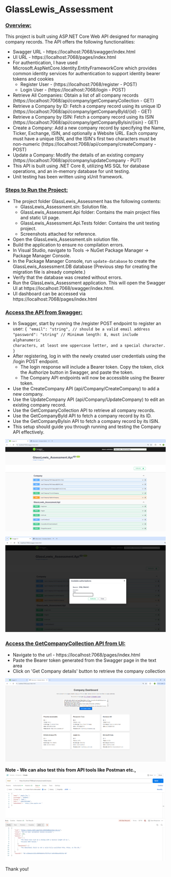 <h1>GlassLewis_Assessment</h1>

<u><h3>Overview:</u></h3>

This project is built using ASP.NET Core Web API designed for managing company records. The API offers the following functionalities:

- Swagger URL - https://localhost:7068/swagger/index.html
- UI URL - https://localhost:7068/pages/index.html
- For authentication, I have used Microsoft.AspNetCore.Identity.EntityFrameworkCore which provides common identity services for authentication to support identity bearer tokens and cookies
	- Register User - (https://localhost:7068/register - POST)
 	- Login User - (https://localhost:7068/login - POST)
- Retrieve All Companies: Obtain a list of all company records (https://localhost:7068/api/company/getCompanyCollection - GET)
- Retrieve a Company by ID: Fetch a company record using its unique ID (https://localhost:7068/api/company/getCompanyById/{id} - GET)
- Retrieve a Company by ISIN: Fetch a company record using its ISIN (https://localhost:7068/api/company/getCompanyByIsin/{isin} - GET)
- Create a Company: Add a new company record by specifying the Name, Ticker, Exchange, ISIN, and optionally a Website URL. Each company must have a unique ISIN, and the ISIN's first two characters must be non-numeric 
  (https://localhost:7068/api/company/createCompany - POST)
- Update a Company: Modify the details of an existing company (https://localhost:7068/api/company/updateCompany - PUT)
- This API is built using .NET Core 8, utilizing MS SQL for database operations, and an in-memory database for unit testing.
- Unit testing has been written using xUnit framework.

<u><h3>Steps to Run the Project:</u></h3>
- The project folder GlassLewis_Assessment has the following contents:
 	- GlassLewis_Assessment.sln: Solution file.
	- GlassLewis_Assessment.Api folder: Contains the main project files and static UI page.
	- GlassLewis_Assessment.Api.Tests folder: Contains the unit testing project.
	- Screenshots attached for reference.
- Open the GlassLewis_Assessment.sln solution file.
- Build the application to ensure no compilation errors.
- In Visual Studio, navigate to Tools -> NuGet Package Manager -> Package Manager Console.
- In the Package Manager Console, run `update-database` to create the GlassLewis_Assessment.DB database (Previous step for creating the migration file is already complete.)
- Verify that the database was created without errors.
- Run the GlassLewis_Assessment application. This will open the Swagger UI at https://localhost:7068/swagger/index.html.
- UI dashboard can be accessed via https://localhost:7068/pages/index.html

<u><h3>Access the API from Swagger:</h3></u>
- In Swagger, start by running the /register POST endpoint to register an user:
	<code>{
	  "email": "string", // should be a valid email address
	  "password": "string"  // Minimum length: 8, must include alphanumeric characters, at least one uppercase letter, and a special character.
	}
   </code>
- After registering, log in with the newly created user credentials using the /login POST endpoint.
  - The login response will include a Bearer token. Copy the token, click the Authorize button in Swagger, and paste the token.
  - The Company API endpoints will now be accessible using the Bearer token.
- Use the CreateCompany API (api/Company/CreateCompany) to add a new company.
- Use the UpdateCompany API (api/Company/UpdateCompany) to edit an existing company record.
- Use the GetCompanyCollection API to retrieve all company records.
- Use the GetCompanyById API to fetch a company record by its ID.
- Use the GetCompanyByIsin API to fetch a company record by its ISIN.
- This setup should guide you through running and testing the Company API effectively.

![Swagger Image](https://github.com/prakashalamanda/GlassLewis_Assessment/blob/master/Swagger%20-%20Dashboard.png)

![Swagger Image](https://github.com/prakashalamanda/GlassLewis_Assessment/blob/master/Swagger%20-%20Authorize.png)

<u><h3>Access the GetCompanyCollection API from UI:</h3></u>
- Navigate to the url - https://localhost:7068/pages/index.html
- Paste the Bearer token generated from the Swagger page in the text area
- Click on 'Get Company details' button to retrieve the company collection

![UI_Image](https://github.com/prakashalamanda/GlassLewis_Assessment/blob/master/UI%20-%20Dashboard.png)

<b>Note - We can also test this from API tools like Postman etc.,</b> 
![UI_Image](https://github.com/prakashalamanda/GlassLewis_Assessment/blob/master/Postman.png)

Thank you!

